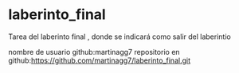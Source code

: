 # laberinto_final
Tarea del laberinto final , donde se indicará como salir del laberintio


nombre de usuario github:martinagg7
repositorio en github:https://github.com/martinagg7/laberinto_final.git
